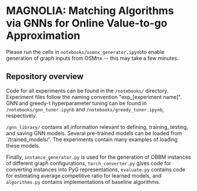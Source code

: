 # MAGNOLIA: Matching Algorithms via GNNs for Online Value-to-go Approximation

Please run the cells in `notebooks/osmnx_generator.ipynb`to enable generation 
of graph inputs from OSMnx -- this may take a few minutes.

## Repository overview

Code for all experiments can be found in the `/notebooks/` directory. Experiment 
files follow the naming convention "exp_[experiment name]". GNN and greedy-t 
hyperparameter tuning can be found in `/notebooks/gnn_tuner.ipynb` and 
`/notebooks/greedy_tuner.ipynb`, respectively.

`/gnn_library/` contains all information relevant to defining, training, testing,
and saving GNN models. Several pre-trained models can be loaded from
`/trained_models/'. The experiments contain many examples of loading
these models.

Finally, `instance_generator.py` is used for the generation of OBBM instances
of different graph configurations, `torch_converter.py` gives code for
converting instances into PyG representations, `evaluate.py` contains code
for estimating average competitive ratio for learned models, and `algorithms.py`
contains implementations of baseline algorithms.
